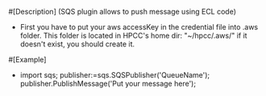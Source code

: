 #[Description] (SQS plugin allows to push message using ECL code)
   * First you have to put your aws accessKey in the credential file into .aws folder. This folder is located in HPCC's home dir: "~/hpcc/.aws/" if it doesn't exist, you should create it.

#[Example]
 * import sqs;
	publisher:=sqs.SQSPublisher('QueueName');
	publisher.PublishMessage('Put your message here');







